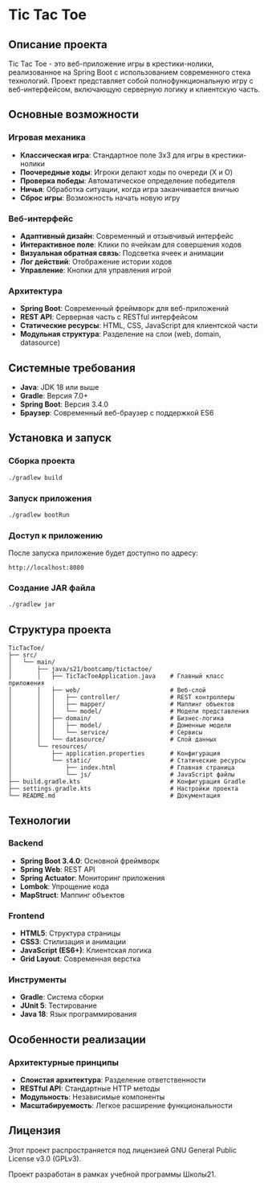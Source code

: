 # Tic Tac Toe

## Описание проекта

Tic Tac Toe - это веб-приложение игры в крестики-нолики, реализованное на Spring Boot с использованием современного стека технологий. Проект представляет собой полнофункциональную игру с веб-интерфейсом, включающую серверную логику и клиентскую часть.

## Основные возможности

### Игровая механика
- **Классическая игра**: Стандартное поле 3x3 для игры в крестики-нолики
- **Поочередные ходы**: Игроки делают ходы по очереди (X и O)
- **Проверка победы**: Автоматическое определение победителя
- **Ничья**: Обработка ситуации, когда игра заканчивается вничью
- **Сброс игры**: Возможность начать новую игру

### Веб-интерфейс
- **Адаптивный дизайн**: Современный и отзывчивый интерфейс
- **Интерактивное поле**: Клики по ячейкам для совершения ходов
- **Визуальная обратная связь**: Подсветка ячеек и анимации
- **Лог действий**: Отображение истории ходов
- **Управление**: Кнопки для управления игрой

### Архитектура
- **Spring Boot**: Современный фреймворк для веб-приложений
- **REST API**: Серверная часть с RESTful интерфейсом
- **Статические ресурсы**: HTML, CSS, JavaScript для клиентской части
- **Модульная структура**: Разделение на слои (web, domain, datasource)

## Системные требования

- **Java**: JDK 18 или выше
- **Gradle**: Версия 7.0+
- **Spring Boot**: Версия 3.4.0
- **Браузер**: Современный веб-браузер с поддержкой ES6

## Установка и запуск

### Сборка проекта
```bash
./gradlew build
```

### Запуск приложения
```bash
./gradlew bootRun
```

### Доступ к приложению
После запуска приложение будет доступно по адресу:
```
http://localhost:8080
```

### Создание JAR файла
```bash
./gradlew jar
```

## Структура проекта

```
TicTacToe/
├── src/
│   └── main/
│       ├── java/s21/bootcamp/tictactoe/
│       │   ├── TicTacToeApplication.java    # Главный класс приложения
│       │   ├── web/                         # Веб-слой
│       │   │   ├── controller/              # REST контроллеры
│       │   │   ├── mapper/                  # Маппинг объектов
│       │   │   └── model/                   # Модели представления
│       │   ├── domain/                      # Бизнес-логика
│       │   │   ├── model/                   # Доменные модели
│       │   │   └── service/                 # Сервисы
│       │   └── datasource/                  # Слой данных
│       └── resources/
│           ├── application.properties       # Конфигурация
│           └── static/                      # Статические ресурсы
│               ├── index.html               # Главная страница
│               └── js/                      # JavaScript файлы
├── build.gradle.kts                         # Конфигурация Gradle
├── settings.gradle.kts                      # Настройки проекта
└── README.md                                # Документация
```

## Технологии

### Backend
- **Spring Boot 3.4.0**: Основной фреймворк
- **Spring Web**: REST API
- **Spring Actuator**: Мониторинг приложения
- **Lombok**: Упрощение кода
- **MapStruct**: Маппинг объектов

### Frontend
- **HTML5**: Структура страницы
- **CSS3**: Стилизация и анимации
- **JavaScript (ES6+)**: Клиентская логика
- **Grid Layout**: Современная верстка

### Инструменты
- **Gradle**: Система сборки
- **JUnit 5**: Тестирование
- **Java 18**: Язык программирования

## Особенности реализации

### Архитектурные принципы
- **Слоистая архитектура**: Разделение ответственности
- **RESTful API**: Стандартные HTTP методы
- **Модульность**: Независимые компоненты
- **Масштабируемость**: Легкое расширение функциональности

## Лицензия

Этот проект распространяется под лицензией GNU General Public License v3.0 (GPLv3).

Проект разработан в рамках учебной программы Школы21. 